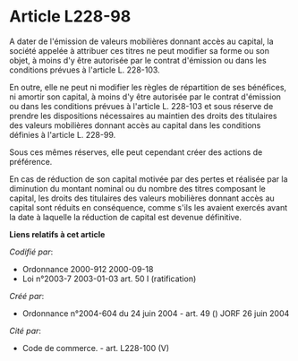 # Article L228-98

A dater de l'émission de valeurs mobilières donnant accès au capital, la société appelée à attribuer ces titres ne peut
modifier sa forme ou son objet, à moins d'y être autorisée par le contrat d'émission ou dans les conditions prévues à
l'article L. 228-103.

En outre, elle ne peut ni modifier les règles de répartition de ses bénéfices, ni amortir son capital, à moins d'y être
autorisée par le contrat d'émission ou dans les conditions prévues à l'article L. 228-103 et sous réserve de prendre les
dispositions nécessaires au maintien des droits des titulaires des valeurs mobilières donnant accès au capital dans les
conditions définies à l'article L. 228-99.

Sous ces mêmes réserves, elle peut cependant créer des actions de préférence.

En cas de réduction de son capital motivée par des pertes et réalisée par la diminution du montant nominal ou du nombre des
titres composant le capital, les droits des titulaires des valeurs mobilières donnant accès au capital sont réduits en
conséquence, comme s'ils les avaient exercés avant la date à laquelle la réduction de capital est devenue définitive.

**Liens relatifs à cet article**

_Codifié par_:

  - Ordonnance 2000-912 2000-09-18
  - Loi n°2003-7 2003-01-03 art. 50 I (ratification)

_Créé par_:

  - Ordonnance n°2004-604 du 24 juin 2004 - art. 49 () JORF 26 juin 2004

_Cité par_:

  - Code de commerce. - art. L228-100 (V)
